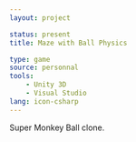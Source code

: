 ```yaml
---
layout: project

status: present
title: Maze with Ball Physics

type: game
source: personnal
tools:
    - Unity 3D
    - Visual Studio
lang: icon-csharp
---
```


Super Monkey Ball clone.

